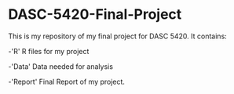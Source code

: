 # DASC-5420-Final-Project
This is my repository of my final project for DASC 5420. It contains:

-'R' R files for my project

-'Data' Data needed for analysis

-'Report' Final Report of my project.
